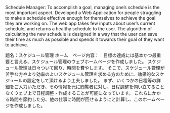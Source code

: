Schedule Manager: To accomplish a goal, managing one’s schedule is the most important aspect. Developed a Web Application for people struggling to make a schedule effective enough for themselves to achieve the goal they are working on. The web app takes few inputs about user’s current schedule, and returns a healthy schedule to the user. The algorithm of calculating the new schedule is designed in a way that the user can save their time as much as possible and spends it towards their goal of they want to achieve.

題名：スケジュール管理 ホーム　ページ内容：　目標の達成には基本かつ最重要と言える、スケジュール管理のウェブホームページを作成しました。 スケジュール管理は日々ついて回り、時間を費やします。 そこで、スケジュール管理が苦手な方やより効率のよいスケジュール管理を求める方のために、効果的なスケジュールの設定をして頂けるよう工夫しました。 まず、いくつかの日程等の詳細をご入力いただき、その情報を元に閲覧者に対し、日程調整を伺い立てることなくウェブ上で日程調整・作成することが可能になっています。 これらにかかる時間を節約した分、他の仕事に時間が回せるようにと計算し、このホームページを作成しました。
